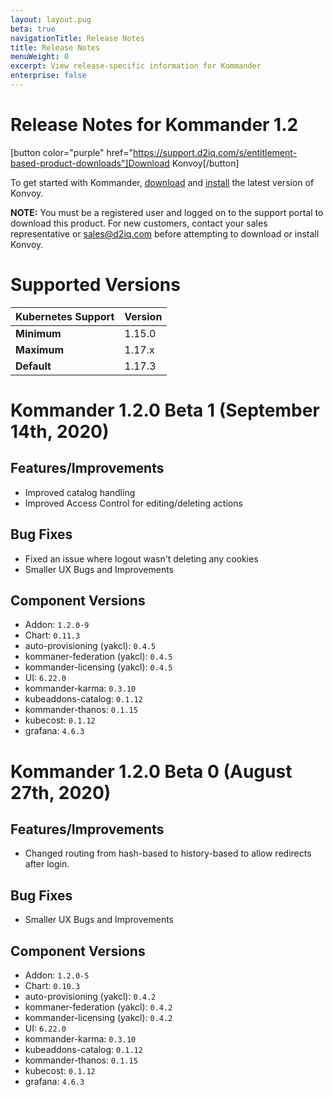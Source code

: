 ```yaml
---
layout: layout.pug
beta: true
navigationTitle: Release Notes
title: Release Notes
menuWeight: 0
excerpt: View release-specific information for Kommander
enterprise: false
---
```


<!-- markdownlint-disable MD034 -->

# Release Notes for Kommander 1.2

[button color="purple" href="https://support.d2iq.com/s/entitlement-based-product-downloads"]Download Konvoy[/button]

To get started with Kommander, [download](/dkp/konvoy/latest/download/) and [install](/dkp/konvoy/latest/install/) the latest version of Konvoy.

**NOTE:** You must be a registered user and logged on to the support portal to download this product. For new customers, contact your sales representative or <a href="mailto:sales@d2iq.com">sales@d2iq.com</a> before attempting to download or install Konvoy.</p>

<!-- TBD when 1.2 goes GA:
# Release Summary

Kommander provides a command center for all your cloud native management needs in public Information as a Service (IaaS), on-premises, and edge environments. Kommander provides a multi-tenant experience to create, secure, and configure Kubernetes clusters and cloud native workloads. Additionally, Kommander enables teams to unlock federated and cost management, across multiple clusters, whether they are a new Konvoy cluster or existing 3rd party/DIY distribution.
-->

# Supported Versions

| Kubernetes Support | Version |
| ------------------ | ------- |
| **Minimum**        | 1.15.0  |
| **Maximum**        | 1.17.x  |
| **Default**        | 1.17.3  |

# Kommander 1.2.0 Beta 1 (September 14th, 2020)

## Features/Improvements

- Improved catalog handling
- Improved Access Control for editing/deleting actions

## Bug Fixes

- Fixed an issue where logout wasn't deleting any cookies
- Smaller UX Bugs and Improvements

## Component Versions

- Addon: `1.2.0-9`
- Chart: `0.11.3`
- auto-provisioning (yakcl): `0.4.5`
- kommaner-federation (yakcl): `0.4.5`
- kommander-licensing (yakcl): `0.4.5`
- UI: `6.22.0`
- kommander-karma: `0.3.10`
- kubeaddons-catalog: `0.1.12`
- kommander-thanos: `0.1.15`
- kubecost: `0.1.12`
- grafana: `4.6.3`

# Kommander 1.2.0 Beta 0 (August 27th, 2020)

## Features/Improvements

- Changed routing from hash-based to history-based to allow redirects after login.

## Bug Fixes

- Smaller UX Bugs and Improvements

## Component Versions

- Addon: `1.2.0-5`
- Chart: `0.10.3`
- auto-provisioning (yakcl): `0.4.2`
- kommaner-federation (yakcl): `0.4.2`
- kommander-licensing (yakcl): `0.4.2`
- UI: `6.22.0`
- kommander-karma: `0.3.10`
- kubeaddons-catalog: `0.1.12`
- kommander-thanos: `0.1.15`
- kubecost: `0.1.12`
- grafana: `4.6.3`